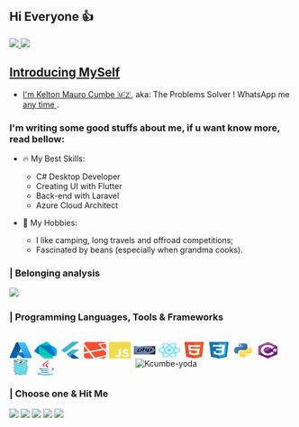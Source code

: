 ## Hi Everyone 👍
<div>
  <a href="https://github.com/nakatsinho">
  <img height="180em" src="https://github-readme-stats.vercel.app/api?username=nakatsinho&show_icons=true&theme=merko&include_all_commits=true&count_private=true"/>
  <img height="180em" src="https://github-readme-stats.vercel.app/api/top-langs/?username=nakatsinho&layout=compact&langs_count=7&theme=merko"/>
</div>

 ## Introducing MySelf
 - I'm <a href="https://github.com/nakatsinho">Kelton Mauro Cumbe 🇲🇿</a>, aka: The Problems Solver ! WhatsApp me <a href="https://wa.me/+258825248888"> any time </a>.

### I'm writing some good stuffs about me, if u want know more, read bellow:

- 🔥 My Best Skills:
  - C# Desktop Developer
  - Creating UI with Flutter
  - Back-end with Laravel
  - Azure Cloud Architect

- 🧘 My Hobbies:
  - I like camping, long travels and offroad competitions;
  - Fascinated by beans (especially when grandma cooks).
  
### | Belonging analysis
![](http://github-profile-summary-cards.vercel.app/api/cards/profile-details?username=nakatsinho&theme=github)
<!--- <img height="180em" src="https://github-profile-trophy.vercel.app/?username=nakatsinho&theme=trophy"> --->
  
### | Programming Languages, Tools & Frameworks
 <div style="display: inline_block"><br>
    <img align="center" alt="Kcumbe-azure" height="30" width="40" src="https://raw.githubusercontent.com/devicons/devicon/master/icons/azure/azure-original.svg">
   <img align="center" alt="Kcumbe-dart" height="30" width="40" src="https://raw.githubusercontent.com/devicons/devicon/master/icons/dart/dart-original.svg">
   <img align="center" alt="Kcumbe-flutter" height="30" width="40" src="https://raw.githubusercontent.com/devicons/devicon/master/icons/flutter/flutter-original.svg">
   <img align="center" alt="Kcumbe-laravel" height="30" width="40" src="https://raw.githubusercontent.com/devicons/devicon/master/icons/laravel/laravel-plain.svg">
  <img align="center" alt="Kcumbe-Js" height="30" width="40" src="https://raw.githubusercontent.com/devicons/devicon/master/icons/javascript/javascript-plain.svg">
  <img align="center" alt="Kcumbe-php" height="30" width="40" src="https://raw.githubusercontent.com/devicons/devicon/master/icons/php/php-original.svg">
  <img align="center" alt="Kcumbe-React" height="30" width="40" src="https://raw.githubusercontent.com/devicons/devicon/master/icons/react/react-original.svg">
  <img align="center" alt="Kcumbe-HTML" height="30" width="40" src="https://raw.githubusercontent.com/devicons/devicon/master/icons/html5/html5-original.svg">
  <img align="center" alt="Kcumbe-CSS" height="30" width="40" src="https://raw.githubusercontent.com/devicons/devicon/master/icons/css3/css3-original.svg">
  <img align="center" alt="Kcumbe-Python" height="30" width="40" src="https://raw.githubusercontent.com/devicons/devicon/master/icons/python/python-original.svg">
  <img align="center" alt="Kcumbe-Csharp" height="30" width="40" src="https://raw.githubusercontent.com/devicons/devicon/master/icons/csharp/csharp-original.svg">
   <img align="center" alt="Kcumbe-Go" height="30" width="40" src="https://raw.githubusercontent.com/devicons/devicon/master/icons/go/go-original.svg">
   <img align="center" alt="Kcumbe-Java" height="30" width="40" src="https://raw.githubusercontent.com/devicons/devicon/master/icons/java/java-original.svg">
  <img align="right" alt="Kcumbe-yoda" src="https://media.giphy.com/media/FQyQEYd0KlYQ/giphy.gif" width="280px">
</div>
  
### | Choose one & Hit Me
<div> 
<!--   <a href="https://www.youtube.com/" target="_blank"><img src="https://img.shields.io/badge/YouTube-FF0000?style=for-the-badge&logo=youtube&logoColor=white" target="_blank"></a> -->
  <a href="https://www.instagram.com/_single_man02_/https://www.instagram.com/_single_man02_/" target="_blank"><img src="https://img.shields.io/badge/-Instagram-%23E4405F?style=for-the-badge&logo=instagram&logoColor=white" target="_blank"></a>
 	<a href="https://wa.me/+258825248888" target="_blank"><img src="https://img.shields.io/badge/WhatsApp-25D366?style=for-the-badge&logo=whatsapp&logoColor=white" target="_blank"></a>
 <a href="https://discord.gg/zAGWBpt6" target="_blank"><img src="https://img.shields.io/badge/Discord-7289DA?style=for-the-badge&logo=discord&logoColor=white" target="_blank"></a> 
  <a href = "mailto:nakatsinho@gmail.com"><img src="https://img.shields.io/badge/-Gmail-%23333?style=for-the-badge&logo=gmail&logoColor=white" target="_blank"></a>
  <a href="https://www.linkedin.com/in/kelton-cumbe-3502b1154/" target="_blank"><img src="https://img.shields.io/badge/-LinkedIn-%230077B5?style=for-the-badge&logo=linkedin&logoColor=white" target="_blank"></a> 
 
</div>
